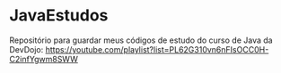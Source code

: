 # JavaEstudos

Repositório para guardar meus códigos de estudo do curso de Java da DevDojo: https://youtube.com/playlist?list=PL62G310vn6nFIsOCC0H-C2infYgwm8SWW
